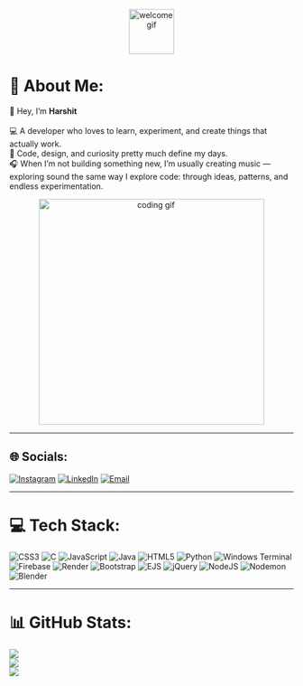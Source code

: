 <!-- 🌟 WELCOME GIF -->
<p align="center">
  <img src="https://share.google/images/H5T81M4DBAXJyBCNi" width="80" alt="welcome gif">
</p>

# 💫 About Me:
👋 Hey, I’m **Harshit**<br><br>💻 A developer who loves to learn, experiment, and create things that actually work.<br>🎨 Code, design, and curiosity pretty much define my days.<br>🎧 When I’m not building something new, I’m usually creating music — exploring sound the same way I explore code: through ideas, patterns, and endless experimentation.

<!-- 💻 CODING GIF -->
<p align="center">
  <img src="https://share.google/images/lPFGiIZbjH2QC2mgK" width="400" alt="coding gif">
</p>

---

## 🌐 Socials:
[![Instagram](https://img.shields.io/badge/Instagram-%23E4405F.svg?logo=Instagram&logoColor=white)](https://instagram.com/harshithanabar09) 
[![LinkedIn](https://img.shields.io/badge/LinkedIn-%230077B5.svg?logo=linkedin&logoColor=white)](https://linkedin.com/in/harshithanabar09) 
[![Email](https://img.shields.io/badge/Email-D14836?logo=gmail&logoColor=white)](mailto:harshithanabar09@gmail.com)

---

# 💻 Tech Stack:
![CSS3](https://img.shields.io/badge/css3-%231572B6.svg?style=flat&logo=css3&logoColor=white)
![C](https://img.shields.io/badge/c-%2300599C.svg?style=flat&logo=c&logoColor=white)
![JavaScript](https://img.shields.io/badge/javascript-%23323330.svg?style=flat&logo=javascript&logoColor=%23F7DF1E)
![Java](https://img.shields.io/badge/java-%23ED8B00.svg?style=flat&logo=openjdk&logoColor=white)
![HTML5](https://img.shields.io/badge/html5-%23E34F26.svg?style=flat&logo=html5&logoColor=white)
![Python](https://img.shields.io/badge/python-3670A0?style=flat&logo=python&logoColor=ffdd54)
![Windows Terminal](https://img.shields.io/badge/Windows%20Terminal-%234D4D4D.svg?style=flat&logo=windows-terminal&logoColor=white)
![Firebase](https://img.shields.io/badge/firebase-%23039BE5.svg?style=flat&logo=firebase)
![Render](https://img.shields.io/badge/Render-%46E3B7.svg?style=flat&logo=render&logoColor=white)
![Bootstrap](https://img.shields.io/badge/bootstrap-%238511FA.svg?style=flat&logo=bootstrap&logoColor=white)
![EJS](https://img.shields.io/badge/ejs-%23B4CA65.svg?style=flat&logo=ejs&logoColor=black)
![jQuery](https://img.shields.io/badge/jquery-%230769AD.svg?style=flat&logo=jquery&logoColor=white)
![NodeJS](https://img.shields.io/badge/node.js-6DA55F?style=flat&logo=node.js&logoColor=white)
![Nodemon](https://img.shields.io/badge/NODEMON-%23323330.svg?style=flat&logo=nodemon&logoColor=%BBDEAD)
![Blender](https://img.shields.io/badge/blender-%23F5792A.svg?style=flat&logo=blender&logoColor=white)

---

# 📊 GitHub Stats:
![](https://github-readme-stats.vercel.app/api?username=devilOper09&theme=dark&hide_border=false&include_all_commits=false&count_private=false)<br/>
![](https://nirzak-streak-stats.vercel.app/?user=devilOper09&theme=dark&hide_border=false)<br/>
![](https://github-readme-stats.vercel.app/api/top-langs/?username=devilOper09&theme=dark&hide)
